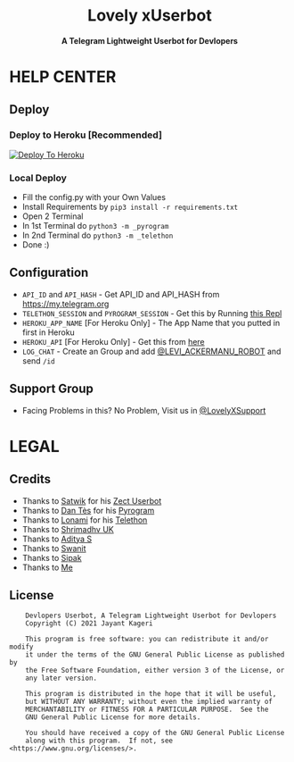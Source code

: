 <h1 align="center"><b>Lovely xUserbot</b></h1>
<h4 align="center">A Telegram Lightweight Userbot for Devlopers</h4>

# HELP CENTER
## Deploy

### Deploy to Heroku [Recommended]
[![Deploy To Heroku](https://www.herokucdn.com/deploy/button.svg)](https://dashboard.heroku.com/new?template=https://github.com/ashui501/LovelyxUserbot)

### Local Deploy
- Fill the config.py with your Own Values
- Install Requirements by `pip3 install -r requirements.txt`
- Open 2 Terminal
- In 1st Terminal do `python3 -m _pyrogram`
- In 2nd Terminal do `python3 -m _telethon`
- Done :)

## Configuration
- `API_ID` and `API_HASH` - Get API_ID and API_HASH from https://my.telegram.org
- `TELETHON_SESSION` and `PYROGRAM_SESSION` - Get this by Running [this Repl](https://repl.it/@jayantkageri/StringSession#main.py)
- `HEROKU_APP_NAME` [For Heroku Only] - The App Name that you putted in first in Heroku
- `HEROKU_API` [For Heroku Only] - Get this from [here](https://dashboard.heroku.com/account)
- `LOG_CHAT` - Create an Group and add [@LEVI_ACKERMANU_ROBOT](https://telegram.me/@LEVI_ACKERMANU_ROBOT]) and send `/id`

## Support Group
- Facing Problems in this? No Problem, Visit us in [@LovelyXSupport](https://telegram.me/LovelyXSupport)

# LEGAL
## Credits
- Thanks to [Satwik](https://github.com/okay-retard) for his [Zect Userbot](https://github.com/okay-retard/ZectUserbot)
- Thanks to [Dan Tès](https://github.com/delivrance) for his [Pyrogram](https://docs.pyrogram.org)
- Thanks to [Lonami](https://github.com/lonami/) for his [Telethon](https://docs.telethon.dev)
- Thanks to [Shrimadhv UK](https://github.com/SpEcHiDe)
- Thanks to [Aditya S](https://github.com/xditya)
- Thanks to [Swanit](https://github.com/swatv3nub)
- Thanks to [Sipak](https://github.com/ProgrammingError)
- Thanks to [Me](https://github.com/jayantkageri)

## License
```
    Devlopers Userbot, A Telegram Lightweight Userbot for Devlopers
    Copyright (C) 2021 Jayant Kageri

    This program is free software: you can redistribute it and/or modify
    it under the terms of the GNU General Public License as published by
    the Free Software Foundation, either version 3 of the License, or
    any later version.

    This program is distributed in the hope that it will be useful,
    but WITHOUT ANY WARRANTY; without even the implied warranty of
    MERCHANTABILITY or FITNESS FOR A PARTICULAR PURPOSE.  See the
    GNU General Public License for more details.

    You should have received a copy of the GNU General Public License
    along with this program.  If not, see <https://www.gnu.org/licenses/>.
````
